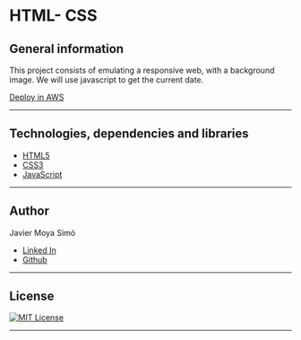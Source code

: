 # HTML- CSS



## General information

This project consists of emulating a responsive web, with a background image. We will use javascript to get the current date.

[Deploy in AWS](https://master.d2sai8e3l0c2u5.amplifyapp.com/)


---

## Technologies, dependencies and libraries


- [HTML5](https://html5.org/)
- [CSS3](https://developer.mozilla.org/en-US/docs/Web/CSS)
- [JavaScript](https://www.javascript.com/)


---

## Author


Javier Moya Simó

- [Linked In](https://www.linkedin.com/in/javier-moya-simo/)
- [Github](https://github.com/JavierMoyaSimo)

---

## License

[![MIT License](https://img.shields.io/badge/License-MIT-green.svg)](https://choosealicense.com/licenses/mit/)

---

